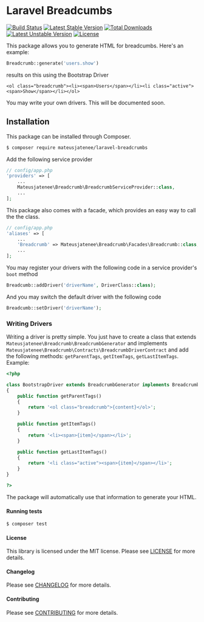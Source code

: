Laravel Breadcumbs
================
[![Build Status](https://travis-ci.org/mateusjatenee/laravel-breadcrumb.svg?branch=master)](https://travis-ci.org/mateusjatenee/laravel-breadcrumbs)
[![Latest Stable Version](https://poser.pugx.org/mateusjatenee/laravel-breadcrumb/v/stable)](https://packagist.org/packages/mateusjatenee/laravel-breadcrumb)
[![Total Downloads](https://poser.pugx.org/mateusjatenee/laravel-breadcrumb/downloads)](https://packagist.org/packages/mateusjatenee/laravel-breadcrumb)
[![Latest Unstable Version](https://poser.pugx.org/mateusjatenee/laravel-breadcrumb/v/unstable)](https://packagist.org/packages/mateusjatenee/laravel-breadcrumb)
[![License](https://poser.pugx.org/mateusjatenee/laravel-breadcrumb/license)](https://packagist.org/packages/mateusjatenee/laravel-breadcrumb)


This package allows you to generate HTML for breadcumbs. Here's an example:  

```php
Breadcrumb::generate('users.show')
```

results on this using the Bootstrap Driver

`<ol class="breadcrumb"><li><span>Users</span></li><li class="active"><span>Show</span></li></ol>`  

You may write your own drivers. This will be documented soon.   

## Installation

This package can be installed through Composer.

``` bash
$ composer require mateusjatenee/laravel-breadcrumbs
```

Add the following service provider

```php
// config/app.php
'providers' => [
    ...
    Mateusjatenee\Breadcrumb\BreadcrumbServiceProvider::class,
    ...
];
```

This package also comes with a facade, which provides an easy way to call the the class.

```php
// config/app.php
'aliases' => [
    ...
    'Breadcrumb' => Mateusjatenee\Breadcrumb\Facades\Breadcrumb::class,
    ...
];
```  

You may register your drivers with the following code in a service provider's `boot` method
```php
Breadcumb::addDriver('driverName', DriverClass::class);
```  

And you may switch the default driver with the following code  
```php
Breadcumb::setDriver('driverName');
```

### Writing Drivers  

Writing a driver is pretty simple. You just have to create a class that extends `Mateusjatenee\Breadcrumb\BreadcrumbGenerator` and implements `Mateusjatenee\Breadcrumb\Contracts\BreadcrumbDriverContract` and add the following methods: `getParentTags`, `getItemTags`, `getLastItemTags`. Example:  

```php
<?php

class BootstrapDriver extends BreadcrumbGenerator implements BreadcrumbDriverContract
{
    public function getParentTags()
    {
        return '<ol class="breadcrumb">{content}</ol>';
    }

    public function getItemTags()
    {
        return '<li><span>{item}</span></li>';
    }

    public function getLastItemTags()
    {
        return '<li class="active"><span>{item}</span></li>';
    }
}

?>

```

The package will automatically use that information to generate your HTML.

#### Running tests
``` bash
$ composer test
```

#### License
This library is licensed under the MIT license. Please see [LICENSE](LICENSE.md) for more details.

#### Changelog
Please see [CHANGELOG](CHANGELOG.md) for more details.

#### Contributing
Please see [CONTRIBUTING](CONTRIBUTING.md) for more details.
